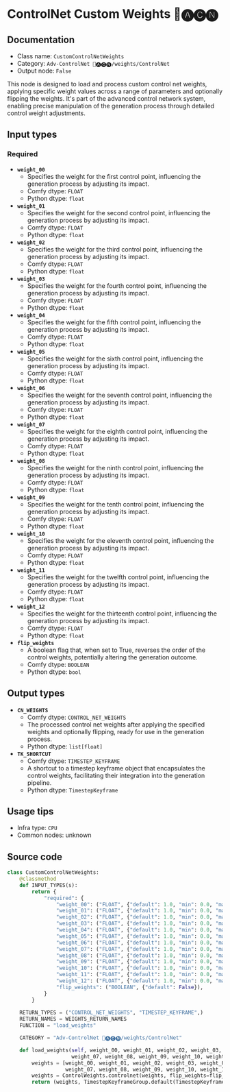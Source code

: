 # ControlNet Custom Weights 🛂🅐🅒🅝
## Documentation
- Class name: `CustomControlNetWeights`
- Category: `Adv-ControlNet 🛂🅐🅒🅝/weights/ControlNet`
- Output node: `False`

This node is designed to load and process custom control net weights, applying specific weight values across a range of parameters and optionally flipping the weights. It's part of the advanced control network system, enabling precise manipulation of the generation process through detailed control weight adjustments.
## Input types
### Required
- **`weight_00`**
    - Specifies the weight for the first control point, influencing the generation process by adjusting its impact.
    - Comfy dtype: `FLOAT`
    - Python dtype: `float`
- **`weight_01`**
    - Specifies the weight for the second control point, influencing the generation process by adjusting its impact.
    - Comfy dtype: `FLOAT`
    - Python dtype: `float`
- **`weight_02`**
    - Specifies the weight for the third control point, influencing the generation process by adjusting its impact.
    - Comfy dtype: `FLOAT`
    - Python dtype: `float`
- **`weight_03`**
    - Specifies the weight for the fourth control point, influencing the generation process by adjusting its impact.
    - Comfy dtype: `FLOAT`
    - Python dtype: `float`
- **`weight_04`**
    - Specifies the weight for the fifth control point, influencing the generation process by adjusting its impact.
    - Comfy dtype: `FLOAT`
    - Python dtype: `float`
- **`weight_05`**
    - Specifies the weight for the sixth control point, influencing the generation process by adjusting its impact.
    - Comfy dtype: `FLOAT`
    - Python dtype: `float`
- **`weight_06`**
    - Specifies the weight for the seventh control point, influencing the generation process by adjusting its impact.
    - Comfy dtype: `FLOAT`
    - Python dtype: `float`
- **`weight_07`**
    - Specifies the weight for the eighth control point, influencing the generation process by adjusting its impact.
    - Comfy dtype: `FLOAT`
    - Python dtype: `float`
- **`weight_08`**
    - Specifies the weight for the ninth control point, influencing the generation process by adjusting its impact.
    - Comfy dtype: `FLOAT`
    - Python dtype: `float`
- **`weight_09`**
    - Specifies the weight for the tenth control point, influencing the generation process by adjusting its impact.
    - Comfy dtype: `FLOAT`
    - Python dtype: `float`
- **`weight_10`**
    - Specifies the weight for the eleventh control point, influencing the generation process by adjusting its impact.
    - Comfy dtype: `FLOAT`
    - Python dtype: `float`
- **`weight_11`**
    - Specifies the weight for the twelfth control point, influencing the generation process by adjusting its impact.
    - Comfy dtype: `FLOAT`
    - Python dtype: `float`
- **`weight_12`**
    - Specifies the weight for the thirteenth control point, influencing the generation process by adjusting its impact.
    - Comfy dtype: `FLOAT`
    - Python dtype: `float`
- **`flip_weights`**
    - A boolean flag that, when set to True, reverses the order of the control weights, potentially altering the generation outcome.
    - Comfy dtype: `BOOLEAN`
    - Python dtype: `bool`
## Output types
- **`CN_WEIGHTS`**
    - Comfy dtype: `CONTROL_NET_WEIGHTS`
    - The processed control net weights after applying the specified weights and optionally flipping, ready for use in the generation process.
    - Python dtype: `list[float]`
- **`TK_SHORTCUT`**
    - Comfy dtype: `TIMESTEP_KEYFRAME`
    - A shortcut to a timestep keyframe object that encapsulates the control weights, facilitating their integration into the generation pipeline.
    - Python dtype: `TimestepKeyframe`
## Usage tips
- Infra type: `CPU`
- Common nodes: unknown


## Source code
```python
class CustomControlNetWeights:
    @classmethod
    def INPUT_TYPES(s):
        return {
            "required": {
                "weight_00": ("FLOAT", {"default": 1.0, "min": 0.0, "max": 10.0, "step": 0.001}, ),
                "weight_01": ("FLOAT", {"default": 1.0, "min": 0.0, "max": 10.0, "step": 0.001}, ),
                "weight_02": ("FLOAT", {"default": 1.0, "min": 0.0, "max": 10.0, "step": 0.001}, ),
                "weight_03": ("FLOAT", {"default": 1.0, "min": 0.0, "max": 10.0, "step": 0.001}, ),
                "weight_04": ("FLOAT", {"default": 1.0, "min": 0.0, "max": 10.0, "step": 0.001}, ),
                "weight_05": ("FLOAT", {"default": 1.0, "min": 0.0, "max": 10.0, "step": 0.001}, ),
                "weight_06": ("FLOAT", {"default": 1.0, "min": 0.0, "max": 10.0, "step": 0.001}, ),
                "weight_07": ("FLOAT", {"default": 1.0, "min": 0.0, "max": 10.0, "step": 0.001}, ),
                "weight_08": ("FLOAT", {"default": 1.0, "min": 0.0, "max": 10.0, "step": 0.001}, ),
                "weight_09": ("FLOAT", {"default": 1.0, "min": 0.0, "max": 10.0, "step": 0.001}, ),
                "weight_10": ("FLOAT", {"default": 1.0, "min": 0.0, "max": 10.0, "step": 0.001}, ),
                "weight_11": ("FLOAT", {"default": 1.0, "min": 0.0, "max": 10.0, "step": 0.001}, ),
                "weight_12": ("FLOAT", {"default": 1.0, "min": 0.0, "max": 10.0, "step": 0.001}, ),
                "flip_weights": ("BOOLEAN", {"default": False}),
            }
        }
    
    RETURN_TYPES = ("CONTROL_NET_WEIGHTS", "TIMESTEP_KEYFRAME",)
    RETURN_NAMES = WEIGHTS_RETURN_NAMES
    FUNCTION = "load_weights"

    CATEGORY = "Adv-ControlNet 🛂🅐🅒🅝/weights/ControlNet"

    def load_weights(self, weight_00, weight_01, weight_02, weight_03, weight_04, weight_05, weight_06, 
                     weight_07, weight_08, weight_09, weight_10, weight_11, weight_12, flip_weights):
        weights = [weight_00, weight_01, weight_02, weight_03, weight_04, weight_05, weight_06, 
                   weight_07, weight_08, weight_09, weight_10, weight_11, weight_12]
        weights = ControlWeights.controlnet(weights, flip_weights=flip_weights)
        return (weights, TimestepKeyframeGroup.default(TimestepKeyframe(control_weights=weights)))

```
